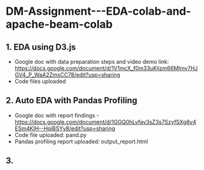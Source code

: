 # DM-Assignment---EDA-colab-and-apache-beam-colab

## 1. EDA using D3.js
- Google doc with data preparation steps and video demo link: https://docs.google.com/document/d/1V1mcX_f0m33uKljzm66MImv7HJGV4_P_WaA2ZmsCC78/edit?usp=sharing
- Code files uploaded

## 2. Auto EDA with Pandas Profiling
- Google doc with report findings - https://docs.google.com/document/d/1GGQ0hLvfav3sZ3s7SzyfSXg8v4ESm4KIH--HqiBSYy8/edit?usp=sharing
- Code file uploaded: pand.py
- Pandas profiling report uploaded: output_report.html

## 3. 

 
